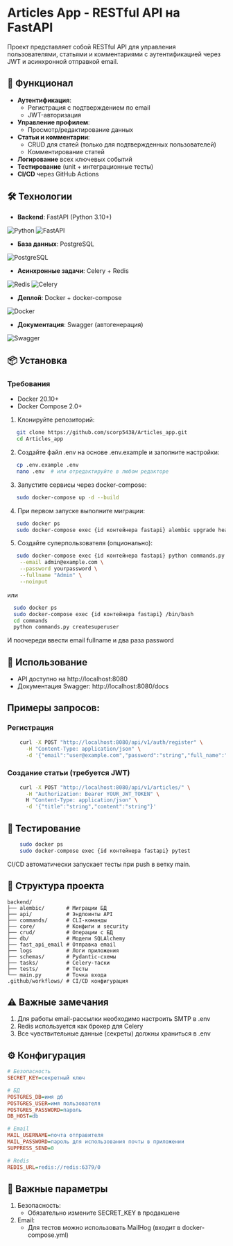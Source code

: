 # Articles App - RESTful API на FastAPI

Проект представляет собой RESTful API для управления пользователями, статьями и комментариями с аутентификацией через JWT и асинхронной отправкой email.

## 🚀 Функционал

- **Аутентификация**:
  - Регистрация с подтверждением по email
  - JWT-авторизация
- **Управление профилем**:
  - Просмотр/редактирование данных
- **Статьи и комментарии**:
  - CRUD для статей (только для подтвержденных пользователей)
  - Комментирование статей
- **Логирование** всех ключевых событий
- **Тестирование** (unit + интеграционные тесты)
- **CI/CD** через GitHub Actions

## 🛠 Технологии

- **Backend**: FastAPI (Python 3.10+)

![Python](https://img.shields.io/badge/Python-3776AB?style=for-the-badge&logo=python&logoColor=white)
![FastAPI](https://img.shields.io/badge/FastAPI-005571?style=for-the-badge&logo=fastapi)
- **База данных**: PostgreSQL

![PostgreSQL](https://img.shields.io/badge/PostgreSQL-316192?style=for-the-badge&logo=postgresql&logoColor=white)
- **Асинхронные задачи**: Celery + Redis

![Redis](https://img.shields.io/badge/Redis-DC382D?style=for-the-badge&logo=redis&logoColor=white)
![Celery](https://img.shields.io/badge/Celery-37814A?style=for-the-badge&logo=celery&logoColor=white)
- **Деплой**: Docker + docker-compose

![Docker](https://img.shields.io/badge/Docker-2CA5E0?style=for-the-badge&logo=docker&logoColor=white)
- **Документация**: Swagger (автогенерация)

![Swagger](https://img.shields.io/badge/Swagger-85EA2D?style=for-the-badge&logo=swagger&logoColor=black)

## 📦 Установка

### Требования
- Docker 20.10+
- Docker Compose 2.0+

1. Клонируйте репозиторий:
```bash
   git clone https://github.com/scorp5438/Articles_app.git
   cd Articles_app
```
2. Создайте файл .env на основе .env.example и заполните настройки:
```bash
   cp .env.example .env
   nano .env  # или отредактируйте в любом редакторе
```

3. Запустите сервисы через docker-compose:
```bash
   sudo docker-compose up -d --build
```
4. При первом запуске выполните миграции:
```bash
   sudo docker ps
   sudo docker-compose exec {id контейнера fastapi} alembic upgrade head
```

5. Создайте суперпользователя (опционально):
```bash
   sudo docker-compose exec {id контейнера fastapi} python commands.py createsuperuser \
    --email admin@example.com \
    --password yourpassword \
    --fullname "Admin" \
    --noinput
```
   или
```bash
  sudo docker ps
  sudo docker-compose exec {id контейнера fastapi} /bin/bash
  cd commands
  python commands.py createsuperuser
```
И поочереди ввести email fullname и два раза password

## 🔧 Использование

* API доступно на http://localhost:8080
* Документация Swagger: http://localhost:8080/docs

## Примеры запросов:
    
### Регистрация

```bash
    curl -X POST "http://localhost:8080/api/v1/auth/register" \
      -H "Content-Type: application/json" \
      -d '{"email":"user@example.com","password":"string","full_name":"string"}'
```

### Создание статьи (требуется JWT)

```bash
    curl -X POST "http://localhost:8080/api/v1/articles/" \
      -H "Authorization: Bearer YOUR_JWT_TOKEN" \
      H "Content-Type: application/json" \
      -d '{"title":"string","content":"string"}'
```

## 🧪 Тестирование

```bash
    sudo docker ps
    sudo docker-compose exec {id контейнера fastapi} pytest
```
CI/CD автоматически запускает тесты при push в ветку main.

## 📂 Структура проекта

```commandline
backend/
├── alembic/       # Миграции БД
├── api/           # Эндпоинты API
├── commands/      # CLI-команды
├── core/          # Конфиги и security
├── crud/          # Операции с БД
├── db/            # Модели SQLAlchemy
├── fast_api_email # Отправка email
├── logs           # Логи приложения
├── schemas/       # Pydantic-схемы
├── tasks/         # Celery-таски
├── tests/         # Тесты
└── main.py        # Точка входа
.github/workflows/ # CI/CD конфигурация
```

## ⚠️ Важные замечания

1. Для работы email-рассылки необходимо настроить SMTP в .env
2. Redis используется как брокер для Celery
3. Все чувствительные данные (секреты) должны храниться в .env

## ⚙️ Конфигурация

```ini
# Безопасность
SECRET_KEY=секретный ключ

# БД
POSTGRES_DB=имя дб
POSTGRES_USER=имя пользователя
POSTGRES_PASSWORD=пароль
DB_HOST=db

# Email
MAIL_USERNAME=почта отправителя
MAIL_PASSWORD=пароль для использования почты в приложении
SUPPRESS_SEND=0

# Redis
REDIS_URL=redis://redis:6379/0
```

## 🔧 Важные параметры

1. Безопасность:
   * Обязательно измените SECRET_KEY в продакшене
2. Email:
   * Для тестов можно использовать MailHog (входит в docker-compose.yml)
    




















